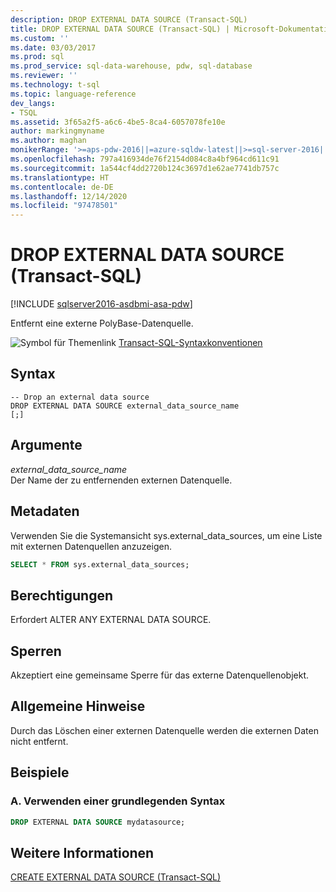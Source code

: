 ```yaml
---
description: DROP EXTERNAL DATA SOURCE (Transact-SQL)
title: DROP EXTERNAL DATA SOURCE (Transact-SQL) | Microsoft-Dokumentation
ms.custom: ''
ms.date: 03/03/2017
ms.prod: sql
ms.prod_service: sql-data-warehouse, pdw, sql-database
ms.reviewer: ''
ms.technology: t-sql
ms.topic: language-reference
dev_langs:
- TSQL
ms.assetid: 3f65a2f5-a6c6-4be5-8ca4-6057078fe10e
author: markingmyname
ms.author: maghan
monikerRange: '>=aps-pdw-2016||=azure-sqldw-latest||>=sql-server-2016||>=sql-server-linux-2017||=azuresqldb-mi-current'
ms.openlocfilehash: 797a416934de76f2154d084c8a4bf964cd611c91
ms.sourcegitcommit: 1a544cf4dd2720b124c3697d1e62ae7741db757c
ms.translationtype: HT
ms.contentlocale: de-DE
ms.lasthandoff: 12/14/2020
ms.locfileid: "97478501"
---
```

# <a name="drop-external-data-source-transact-sql"></a>DROP EXTERNAL DATA SOURCE (Transact-SQL)
[!INCLUDE [sqlserver2016-asdbmi-asa-pdw](../../includes/applies-to-version/sqlserver2016-asdbmi-asa-pdw.md)]

  Entfernt eine externe PolyBase-Datenquelle.  
  
 ![Symbol für Themenlink](../../database-engine/configure-windows/media/topic-link.gif "Symbol für Themenlink") [Transact-SQL-Syntaxkonventionen](../../t-sql/language-elements/transact-sql-syntax-conventions-transact-sql.md)  
  
## <a name="syntax"></a>Syntax  
  
```syntaxsql
-- Drop an external data source  
DROP EXTERNAL DATA SOURCE external_data_source_name  
[;]  
```  
  
## <a name="arguments"></a>Argumente  
 *external_data_source_name*  
 Der Name der zu entfernenden externen Datenquelle.  
  
## <a name="metadata"></a>Metadaten  
 Verwenden Sie die Systemansicht sys.external_data_sources, um eine Liste mit externen Datenquellen anzuzeigen.  
  
```sql  
SELECT * FROM sys.external_data_sources;  
```  
  
## <a name="permissions"></a>Berechtigungen  
 Erfordert ALTER ANY EXTERNAL DATA SOURCE.  
  
## <a name="locking"></a>Sperren  
 Akzeptiert eine gemeinsame Sperre für das externe Datenquellenobjekt.  
  
## <a name="general-remarks"></a>Allgemeine Hinweise  
 Durch das Löschen einer externen Datenquelle werden die externen Daten nicht entfernt.  
  
## <a name="examples"></a>Beispiele  
  
### <a name="a-using-basic-syntax"></a>A. Verwenden einer grundlegenden Syntax  
  
```sql  
DROP EXTERNAL DATA SOURCE mydatasource;  
```  
  
## <a name="see-also"></a>Weitere Informationen  
 [CREATE EXTERNAL DATA SOURCE &#40;Transact-SQL&#41;](../../t-sql/statements/create-external-data-source-transact-sql.md)  
  
  

